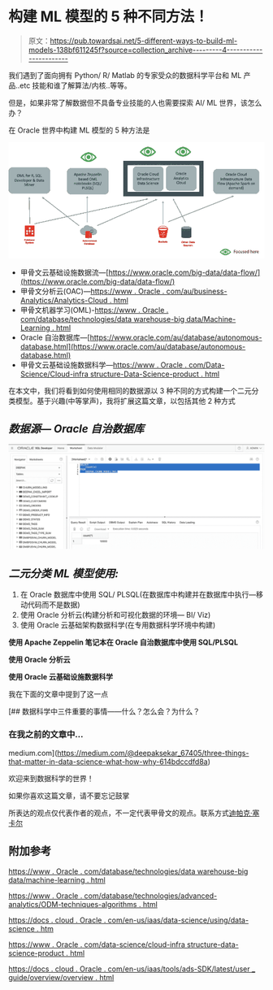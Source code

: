 # 构建 ML 模型的 5 种不同方法！

> 原文：<https://pub.towardsai.net/5-different-ways-to-build-ml-models-138bf611245f?source=collection_archive---------4----------------------->

我们遇到了面向拥有 Python/ R/ Matlab 的专家受众的数据科学平台和 ML 产品..etc 技能和谁了解算法/内核..等等。

但是，如果非常了解数据但不具备专业技能的人也需要探索 AI/ ML 世界，该怎么办？

在 Oracle 世界中构建 ML 模型的 5 种方法是

![](img/20cc800eecfcdeed9ff48abc4a702b85.png)

*   甲骨文云基础设施数据流—[https://www.oracle.com/big-data/data-flow/](https://www.oracle.com/big-data/data-flow/)
*   甲骨文分析云(OAC)—[https://www . Oracle . com/au/business-Analytics/Analytics-Cloud . html](https://www.oracle.com/au/business-analytics/analytics-cloud.html)
*   甲骨文机器学习(OML)-[https://www . Oracle . com/database/technologies/data warehouse-big data/Machine-Learning . html](https://www.oracle.com/database/technologies/datawarehouse-bigdata/machine-learning.html)
*   Oracle 自治数据库—[https://www.oracle.com/au/database/autonomous-database.html](https://www.oracle.com/au/database/autonomous-database.html)
*   甲骨文云基础设施数据科学—[https://www . Oracle . com/Data-Science/Cloud-infra structure-Data-Science-product . html](https://www.oracle.com/data-science/cloud-infrastructure-data-science-product.html)

在本文中，我们将看到如何使用相同的数据源以 3 种不同的方式构建一个二元分类模型。基于兴趣(中等掌声)，我将扩展这篇文章，以包括其他 2 种方式

## ***数据源— Oracle 自治数据库***

![](img/54a87e80ff958a8b7c7fef2a520f8b87.png)

## ***二元分类 ML 模型使用:***

1.  在 Oracle 数据库中使用 SQL/ PLSQL(在数据库中构建并在数据库中执行—移动代码而不是数据)
2.  使用 Oracle 分析云(构建分析和可视化数据的环境— BI/ Viz)
3.  使用 Oracle 云基础架构数据科学(在专用数据科学环境中构建)

**使用 Apache Zeppelin 笔记本在 Oracle 自治数据库中使用 SQL/PLSQL**

**使用 Oracle 分析云**

**使用 Oracle 云基础设施数据科学**

我在下面的文章中提到了这一点

[](https://medium.com/@deepaksekar_67405/three-things-that-matter-in-data-science-what-how-why-614bdccdfd8a) [## 数据科学中三件重要的事情——什么？怎么会？为什么？

### 在我之前的文章中…

medium.com](https://medium.com/@deepaksekar_67405/three-things-that-matter-in-data-science-what-how-why-614bdccdfd8a) 

欢迎来到数据科学的世界！

如果你喜欢这篇文章，请不要忘记鼓掌

所表达的观点仅代表作者的观点，不一定代表甲骨文的观点。联系方式[迪帕克·塞卡尔](https://medium.com/u/73b0ba580367?source=post_page-----9b17dd554bf3----------------------)

## **附加参考**

[https://www . Oracle . com/database/technologies/data warehouse-big data/machine-learning . html](https://www.oracle.com/database/technologies/datawarehouse-bigdata/machine-learning.html)

[https://www . Oracle . com/database/technologies/advanced-analytics/ODM-techniques-algorithms . html](https://www.oracle.com/database/technologies/advanced-analytics/odm-techniques-algorithms.html)

[https://docs . cloud . Oracle . com/en-us/iaas/data-science/using/data-science . htm](https://docs.cloud.oracle.com/en-us/iaas/data-science/using/data-science.htm)

[https://www . Oracle . com/data-science/cloud-infra structure-data-science-product . html](https://www.oracle.com/data-science/cloud-infrastructure-data-science-product.html)

[https://docs . cloud . Oracle . com/en-us/iaas/tools/ads-SDK/latest/user _ guide/overview/overview . html](https://docs.cloud.oracle.com/en-us/iaas/tools/ads-sdk/latest/user_guide/overview/overview.html)